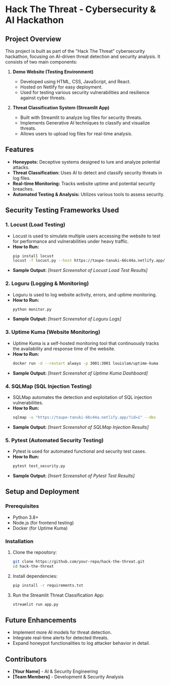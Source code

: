 # Hack The Threat - Cybersecurity & AI Hackathon

## Project Overview
This project is built as part of the "Hack The Threat" cybersecurity hackathon, focusing on AI-driven threat detection and security analysis. It consists of two main components:

1. **Demo Website (Testing Environment)**
   - Developed using HTML, CSS, JavaScript, and React.
   - Hosted on Netlify for easy deployment.
   - Used for testing various security vulnerabilities and resilience against cyber threats.

2. **Threat Classification System (Streamlit App)**
   - Built with Streamlit to analyze log files for security threats.
   - Implements Generative AI techniques to classify and visualize threats.
   - Allows users to upload log files for real-time analysis.

## Features
- **Honeypots:** Deceptive systems designed to lure and analyze potential attacks.
- **Threat Classification:** Uses AI to detect and classify security threats in log files.
- **Real-time Monitoring:** Tracks website uptime and potential security breaches.
- **Automated Testing & Analysis:** Utilizes various tools to assess security.

## Security Testing Frameworks Used

### 1. Locust (Load Testing)
- Locust is used to simulate multiple users accessing the website to test for performance and vulnerabilities under heavy traffic.
- **How to Run:**
  ```bash
  pip install locust
  locust -f locust.py --host https://taupe-tanuki-66c44a.netlify.app/
  ```
- **Sample Output:**
  _[Insert Screenshot of Locust Load Test Results]_  

### 2. Loguru (Logging & Monitoring)
- Loguru is used to log website activity, errors, and uptime monitoring.
- **How to Run:**
  ```bash
  python monitor.py
  ```
- **Sample Output:**
  _[Insert Screenshot of Loguru Logs]_  

### 3. Uptime Kuma (Website Monitoring)
- Uptime Kuma is a self-hosted monitoring tool that continuously tracks the availability and response time of the website.
- **How to Run:**
  ```bash
  docker run -d --restart always -p 3001:3001 louislam/uptime-kuma
  ```
- **Sample Output:**
  _[Insert Screenshot of Uptime Kuma Dashboard]_  

### 4. SQLMap (SQL Injection Testing)
- SQLMap automates the detection and exploitation of SQL injection vulnerabilities.
- **How to Run:**
  ```bash
  sqlmap -u "https://taupe-tanuki-66c44a.netlify.app/?id=1" --dbs
  ```
- **Sample Output:**
  _[Insert Screenshot of SQLMap Injection Results]_  

### 5. Pytest (Automated Security Testing)
- Pytest is used for automated functional and security test cases.
- **How to Run:**
  ```bash
  pytest test_security.py
  ```
- **Sample Output:**
  _[Insert Screenshot of Pytest Test Results]_  

## Setup and Deployment
### Prerequisites
- Python 3.8+
- Node.js (for frontend testing)
- Docker (for Uptime Kuma)

### Installation
1. Clone the repository:
   ```bash
   git clone https://github.com/your-repo/hack-the-threat.git
   cd hack-the-threat
   ```
2. Install dependencies:
   ```bash
   pip install -r requirements.txt
   ```
3. Run the Streamlit Threat Classification App:
   ```bash
   streamlit run app.py
   ```

## Future Enhancements
- Implement more AI models for threat detection.
- Integrate real-time alerts for detected threats.
- Expand honeypot functionalities to log attacker behavior in detail.

## Contributors
- **[Your Name]** - AI & Security Engineering
- **[Team Members]** - Development & Security Analysis

